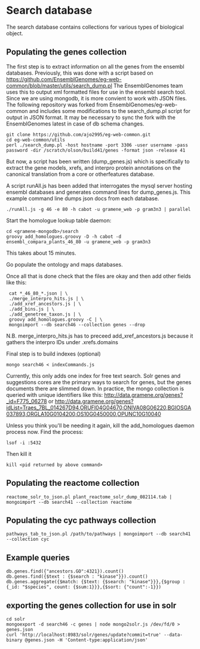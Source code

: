 # Search database
The search database contains collections for various types of biological object.
## Populating the genes collection
The first step is to extract information on all the genes from the ensembl databases.
Previously, this was done with a script based on
https://github.com/EnsemblGenomes/eg-web-common/blob/master/utils/search_dump.pl
The EnsemblGenomes team uses this to output xml formatted files for use in the ensembl
search tool. Since we are using mongodb, it is more convient to work with JSON files.
The following repository was forked from EnsemblGenomes/eg-web-common and includes
some modifications to the search_dump.pl script for output in JSON format. It may
be necessary to sync the fork with the EnsemblGenomes latest in case of db schema
changes.
```
git clone https://github.com/ajo2995/eg-web-common.git
cd eg-web-common/utils
perl ./search_dump.pl -host hostname -port 3306 -user username -pass password -dir /scratch/olson/build41/genes -format json -release 41
```

But now, a script has been written (dump_genes.js) which is specifically to extract the gene models, xrefs, and interpro protein annotations on the canonical translation from a core or otherfeatures database.

A script runAll.js has been added that interrogates the mysql server hosting ensembl databases and generates command lines for dump_genes.js.
This example command line dumps json docs from each database.
```
./runAll.js -g 46 -e 80 -h cabot -u gramene_web -p gram3n3 | parallel
```

Start the homologue lookup table daemon:
```
cd <gramene-mongodb>/search
groovy add_homologues.groovy -D -h cabot -d ensembl_compara_plants_46_80 -u gramene_web -p gram3n3
```
This takes about 15 minutes.

Go populate the ontology and maps databases.

Once all that is done check that the files are okay and then add other fields like this:
```
 cat *_46_80_*.json | \
 ./merge_interpro_hits.js | \
 ./add_xref_ancestors.js | \
 ./add_bins.js | \
 ./add_genetree_taxon.js | \
 groovy add_homologues.groovy -C | \
 mongoimport --db search46 --collection genes --drop
```
N.B. merge_interpro_hits.js has to preceed add_xref_ancestors.js because it gathers the interpro IDs under .xrefs.domains

Final step is to build indexes (optional)
```
mongo search46 < indexCommands.js
```
Currently, this only adds one index for free text search. Solr genes and suggestions cores are the primary ways to search for genes, but the genes documents there are slimmed down. In practice, the mongo collection is queried with unique identifiers like this:
http://data.gramene.org/genes?_id=F775_06278 
or
http://data.gramene.org/genes?idList=Traes_7BL_014267D94,ORUFI04G04670,ONIVA08G06220,BGIOSGA037893,ORGLA10G0104200,OS10G0450000,OPUNC10G10040

Unless you think you'll be needing it again, kill the add_homologues daemon process now. Find the process:
```
lsof -i :5432
```

Then kill it
```
kill <pid returned by above command>
```

## Populating the reactome collection
```
reactome_solr_to_json.pl plant_reactome_solr_dump_082114.tab | mongoimport --db search41 --collection reactome
```
## Populating the cyc pathways collection
```
pathways_tab_to_json.pl /path/to/pathways | mongoimport --db search41 --collection cyc
```
## Example queries
```
db.genes.find({"ancestors.GO":4321}).count()
db.genes.find({$text : {$search : "kinase"}}).count()
db.genes.aggregate({$match: {$text: {$search: "kinase"}}},{$group : {_id: "$species", count: {$sum:1}}},{$sort: {"count":-1}})
```
## exporting the genes collection for use in solr
```
cd solr
mongoexport -d search46 -c genes | node mongo2solr.js /dev/fd/0 > genes.json
curl 'http://localhost:8983/solr/genes/update?commit=true' --data-binary @genes.json -H 'Content-type:application/json'
```
